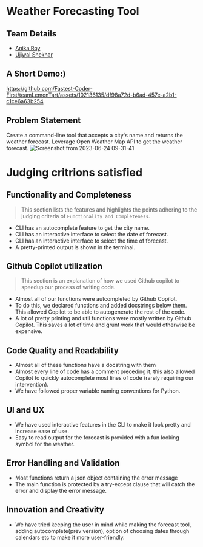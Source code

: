 # Weather Forecasting Tool
## Team Details
- [Anika Roy](https://www.linkedin.com/in/anika-roy-210379223/)
- [Ujjwal Shekhar](https://www.linkedin.com/in/ujjwal-shekhar-iiith/)

## A Short Demo:)

https://github.com/Fastest-Coder-First/teamLemonTart/assets/102136135/df98a72d-b6ad-457e-a2b1-c1ce6a63b254


## Problem Statement

Create a command-line tool that accepts a city's name and returns the weather forecast. Leverage Open Weather Map API to get the weather forecast.
![Screenshot from 2023-06-24 09-31-41](https://github.com/Fastest-Coder-First/teamLemonTart/assets/102136135/041b4c28-5a69-4c74-9b3d-3d89984356c4)

# Judging critrions satisfied
## Functionality and Completeness
> This section lists the features and highlights the points adhering to the judging criteria of `Functionality and Completeness`.

- CLI has an autocomplete feature to get the city name.
- CLI has an interactive interface to select the date of forecast.
- CLI has an interactive interface to select the time of forecast.
- A pretty-printed output is shown in the terminal.

## Github Copilot utilization
> This section is an explanation of how we used Github copilot to speedup our process of writing code.

- Almost all of our functions were autcompleted by Github Copilot.
- To do this, we declared functions and added docstrings below them. This allowed Copilot to be able to autogenerate the rest of the code.
- A lot of pretty printing and util functions were mostly written by Github Copilot. This saves a lot of time and grunt work that would otherwise be expensive.

## Code Quality and Readability
- Almost all of these functions have a docstring with them
- Almost every line of code has a comment preceding it, this also allowed Copilot to quickly autocomplete most lines of code (rarely requiring our intervention).
- We have followed proper variable naming conventions for Python.

## UI and UX
- We have used interactive features in the CLI to make it look pretty and increase ease of use.
- Easy to read output for the forecast is provided with a fun looking symbol for the weather.

## Error Handling and Validation
- Most functions return a json object containing the error message
- The main function is protected by a try-except clause that will catch the error and display the error message.

## Innovation and Creativity
- We have tried keeping the user in mind while making the forecast tool, adding autocomplete(prev version), option of choosing dates through calendars etc to make it more user-friendly. 
